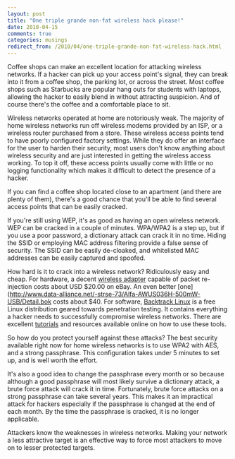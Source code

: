 ```yaml
---
layout: post
title: "One triple grande non-fat wireless hack please!"
date: 2010-04-15
comments: true
categories: musings
redirect_from: /2010/04/one-triple-grande-non-fat-wireless-hack.html
---
```


Coffee shops can make an excellent location for attacking wireless networks. If a hacker can pick up your access point's signal, they can break into it from a coffee shop, the parking lot, or across the street. Most coffee shops such as Starbucks are popular hang outs for students with laptops, allowing the hacker to easily blend in without attracting suspicion. And of course there's the coffee and a comfortable place to sit.

<!--more-->

Wireless networks operated at home are notoriously weak. The majority of home wireless networks run off wireless modems provided by an ISP, or a wireless router purchased from a store. These wireless access points tend to have poorly configured factory settings. While they do offer an interface for the user to harden their security, most users don't know anything about wireless security and are just interested in getting the wireless access working. To top it off, these access points usually come with little or no logging functionality which makes it difficult to detect the presence of a hacker.

If you can find a coffee shop located close to an apartment (and there are plenty of them), there's a good chance that you'll be able to find several access points that can be easily cracked. 

If you're still using WEP, it's as good as having an open wireless network. WEP can be cracked in a couple of minutes. WPA/WPA2 is a step up, but if you use a poor password, a dictionary attack can crack it in no time. Hiding the SSID or employing MAC address filtering provide a false sense of security. The SSID can be easily de-cloaked, and whitelisted MAC addresses can be easily captured and spoofed.

How hard is it to crack into a wireless network? Ridiculously easy and cheap. For
hardware, a decent [wireless adapter](http://www.dlink.com/products/?pid=334) capable of
packet re-injection costs about USD $20.00 on eBay. An even better
[one](http://www.data-alliance.net/-strse-73/Alfa-AWUS036H-500mW-USB/Detail.bok costs
about $40. For software, [Backtrack Linux](http://www.backtrack-linux.org/) is a free
Linux distribution geared towards penetration testing. It contains everything a hacker
needs to successfully compromise wireless networks. There are excellent [tutorials](http://www.aircrack-ng.org/doku.php?id=tutorial) and resources available online on how to use these tools. 

So how do you protect yourself against these attacks? The best security available right now for home wireless networks is to use WPA2 with AES, and a strong passphrase. This configuration takes under 5 minutes to set up, and is well worth the effort. 

It's also a good idea to change the passphrase every month or so because although a good passphrase will most likely survive a dictionary attack, a brute force attack will crack it in time. Fortunately, brute force attacks on a strong passphrase can take several years. This makes it an impractical attack for hackers especially if the passphrase is changed at the end of each month. By the time the passphrase is cracked, it is no longer applicable.

Attackers know the weaknesses in wireless networks. Making your network a less attractive target is an effective way to force most attackers to move on to lesser protected targets.
